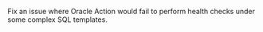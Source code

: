 Fix an issue where Oracle Action would fail to perform health checks under some complex SQL templates.
